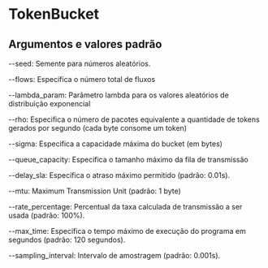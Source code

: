 # TokenBucket

## Argumentos e valores padrão

--seed: Semente para números aleatórios.

--flows: Especifica o número total de fluxos

--lambda_param: Parâmetro lambda para os valores aleatórios de distribuição exponencial

--rho: Especifica o número de pacotes equivalente a quantidade de tokens gerados por segundo (cada byte consome um token)

--sigma: Especifica a capacidade máxima do bucket (em bytes)

--queue_capacity: Especifica o tamanho máximo da fila de transmissão

--delay_sla: Especifica o atraso máximo permitido (padrão: 0.01s).

--mtu: Maximum Transmission Unit (padrão: 1 byte)

--rate_percentage: Percentual da taxa calculada de transmissão a ser usada (padrão: 100%).

--max_time: Especifica o tempo máximo de execução do programa em segundos (padrão: 120 segundos).

--sampling_interval: Intervalo de amostragem (padrão: 0.001s).
